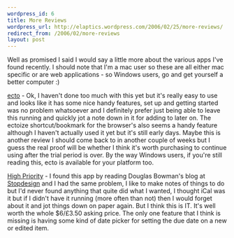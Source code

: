 ```yaml
--- 
wordpress_id: 6
title: More Reviews
wordpress_url: http://elaptics.wordpress.com/2006/02/25/more-reviews/
redirect_from: /2006/02/more-reviews
layout: post
---
```

Well as promised I said I would say a little more about the various apps I've found recently.  I should note that I'm a mac user so these are all either mac specific or are web applications - so Windows users, go and get yourself a better computer :)

[ecto](http://ecto.kung-foo.tv/) - Ok, I haven't done too much with this yet but it's really easy to use and looks like it has some nice handy features, set up and getting started was no problem whatsoever and I definitely prefer just being able to leave this running and quickly jot a note down in it for adding to later on. The ectoize shortcut/bookmark for the browser's also seems a handy feature although I haven't actually used it yet but it's still early days.  Maybe this is another review I should come back to in another couple of weeks but I guess the real proof will be whether I think it's worth purchasing to continue using after the trial period is over.  By the way Windows users, if you're still reading this, ecto is available for your platform too.

[High Priority](http://www.kudurshian.net/highpriority/) - I found this app by reading Douglas Bowman's blog at [Stopdesign](http://www.stopdesign.com/log/2006/01/27/mac-app-high-priority.html) and I had the same problem, I like to make notes of things to do but I'd never found anything that quite did what I wanted, I thought iCal was it but if I didn't have it running (more often than not) then I would forget about it and jot things down on paper again.  But I think this is IT.  It's well worth the whole $6/£3.50 asking price. The only one feature that I think is missing is having some kind of date picker for setting the due date on a new or edited item.
